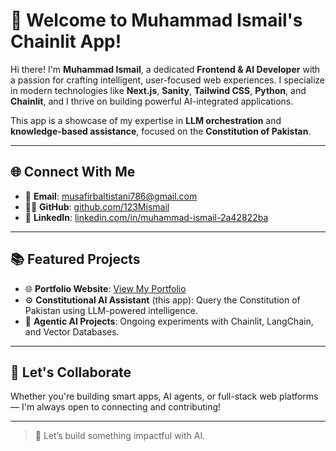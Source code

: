 # 👋 Welcome to Muhammad Ismail's Chainlit App!

Hi there! I'm **Muhammad Ismail**, a dedicated **Frontend & AI Developer** with a passion for crafting intelligent, user-focused web experiences. I specialize in modern technologies like **Next.js**, **Sanity**, **Tailwind CSS**, **Python**, and **Chainlit**, and I thrive on building powerful AI-integrated applications.

This app is a showcase of my expertise in **LLM orchestration** and **knowledge-based assistance**, focused on the **Constitution of Pakistan**.

---

## 🌐 Connect With Me

- 📧 **Email**: [musafirbaltistani786@gmail.com](mailto:musafirbaltistani786@gmail.com)  
- 🧑‍💻 **GitHub**: [github.com/123Mismail](https://github.com/123Mismail)  
- 💼 **LinkedIn**: [linkedin.com/in/muhammad-ismail-2a42822ba](https://www.linkedin.com/in/muhammad-ismail-2a42822ba/)

---

## 📚 Featured Projects

- 🌐 **Portfolio Website**: [View My Portfolio](https://portfolio-clone-seven.vercel.app/)  
- ⚙️ **Constitutional AI Assistant** (this app): Query the Constitution of Pakistan using LLM-powered intelligence.  
- 🧠 **Agentic AI Projects**: Ongoing experiments with Chainlit, LangChain, and Vector Databases.

---

## 🚀 Let's Collaborate

Whether you're building smart apps, AI agents, or full-stack web platforms — I'm always open to connecting and contributing!

---

> 🤝 Let’s build something impactful with AI.
